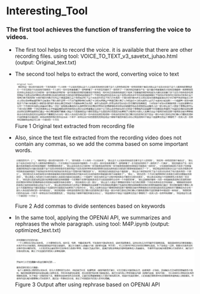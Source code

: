 # Interesting_Tool

### The first tool achieves the function of transferring the voice to videos.


- The first tool helps to record the voice. it is available that there are other recording files.
using tool: VOICE_TO_TEXT_v3_savetxt_juhao.html
(output: Original_text.txt)


- The second tool helps to extract the word, converting voice to text

   ![Original text extracted from recording file](./original.jpg)
Fiure 1 Original text extracted from recording file


- Also, since the text file extracted from the recording video does not contain any commas, so we add the comma based on some important words.
   
   ![Add commas to divide sentences based on keywords](./commas.jpg)
Fiure 2 Add commas to divide sentences based on keywords


- In the same tool, applying the OPENAI API, we summarizes and rephrases the whole paragraph.
using tool: M4P.ipynb
(output: optimized_text.txt)

   ![Output after using rephrase based on OPENAI API](./final_results.jpg)
Figure 3 Output after using rephrase based on OPENAI API
